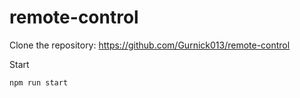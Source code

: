 # remote-control

Clone the repository: https://github.com/Gurnick013/remote-control

Start

```
npm run start
```
